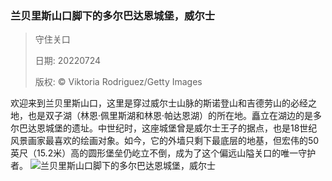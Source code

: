 ### 兰贝里斯山口脚下的多尔巴达恩城堡，威尔士
> 守住关口> > 日期: 20220724> > 版权: © Viktoria Rodriguez/Getty Images
   
 欢迎来到兰贝里斯山口，这里是穿过威尔士山脉的斯诺登山和吉德劳山的必经之地，也是双子湖（林恩·佩里斯湖和林恩·帕达恩湖）的所在地。矗立在湖边的是多尔巴达恩城堡的遗址。中世纪时，这座城堡曾是威尔士王子的据点，也是18世纪风景画家最喜欢的绘画对象。如今，它的外墙只剩下最底层的地基，但宏伟的50英尺（15.2米）高的圆形堡垒仍屹立不倒，成为了这个偏远山隘关口的唯一守护者。
![兰贝里斯山口脚下的多尔巴达恩城堡，威尔士](https://s.cn.bing.net/th?id=OHR.DolbadarnCastle_ZH-CN5397592090_1920x1080.jpg&rf=LaDigue_1920x1080.jpg)